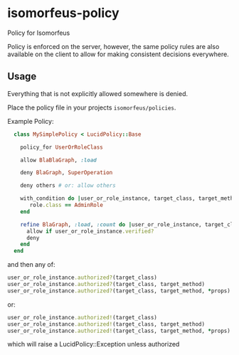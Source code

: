 # isomorfeus-policy
Policy for Isomorfeus

Policy is enforced on the server, however, the same policy rules are also available on the client to allow for making consistent decisions everywhere.

## Usage
Everything that is not explicitly allowed somewhere is denied.

Place the policy file in your projects `isomorfeus/policies`.

Example Policy:
```ruby
  class MySimplePolicy < LucidPolicy::Base

    policy_for UserOrRoleClass

    allow BlaBlaGraph, :load

    deny BlaGraph, SuperOperation

    deny others # or: allow others

    with_condition do |user_or_role_instance, target_class, target_method, *props|
       role.class == AdminRole
    end

    refine BlaGraph, :load, :count do |user_or_role_instance, target_class, target_method, *props|
      allow if user_or_role_instance.verified?
      deny
    end
  end
```
and then any of:
```ruby
user_or_role_instance.authorized?(target_class)
user_or_role_instance.authorized?(target_class, target_method)
user_or_role_instance.authorized?(target_class, target_method, *props)
```
or:
```ruby
user_or_role_instance.authorized!(target_class)
user_or_role_instance.authorized!(target_class, target_method)
user_or_role_instance.authorized!(target_class, target_method, *props)
```
which will raise a LucidPolicy::Exception unless authorized
